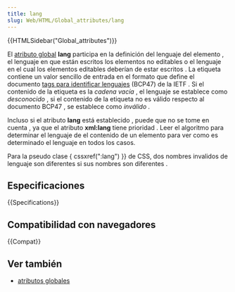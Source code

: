 ```yaml
---
title: lang
slug: Web/HTML/Global_attributes/lang
---
```


{{HTMLSidebar("Global_attributes")}}

El [atributo global](/es/docs/Web/HTML/Global_attributes) **lang** participa en la definición del lenguaje del elemento , el lenguaje en que están escritos los elementos no editables o el lenguaje en el cual los elementos editables deberían de estar escritos . La etiqueta contiene un valor sencillo de entrada en el formato que define el documento [tags para identificar lenguajes](https://www.ietf.org/rfc/bcp/bcp47.txt) (BCP47) de la IETF . Si el contenido de la etiqueta es la _cadena vacía_ , el lenguaje se establece como _desconocido_ , si el contenido de la etiqueta no es válido respecto al documento BCP47 , se establece como _inválido ._

Incluso si el atributo **lang** está establecido , puede que no se tome en cuenta , ya que el atributo **xml:lang** tiene prioridad . Leer el algoritmo para determinar el lenguaje de el contenido de un elemento para ver como es determinado el lenguaje en todos los casos.

Para la pseudo clase { cssxref(":lang") }} de CSS, dos nombres invalidos de lenguaje son diferentes si sus nombres son diferentes .

## Especificaciones

{{Specifications}}

## Compatibilidad con navegadores

{{Compat}}

## Ver también

- [atributos globales](/es/docs/Web/HTML/Global_attributes)
